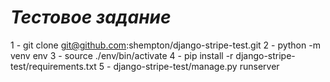 # *Тестовое задание*
1 - git clone git@github.com:shempton/django-stripe-test.git
2 - python -m venv env
3 - source ./env/bin/activate
4 - pip install -r django-stripe-test/requirements.txt
5 - django-stripe-test/manage.py runserver
